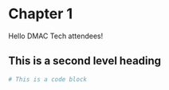 # Chapter 1

Hello DMAC Tech attendees!

## This is a second level heading

```bash
# This is a code block
```